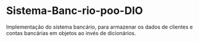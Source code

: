 # Sistema-Banc-rio-poo-DIO

Implementação do sistema bancário, para armazenar os dados de clientes e contas bancárias em objetos ao invés de dicionários.
